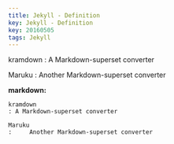 ```yaml
---
title: Jekyll - Definition
key: Jekyll - Definition
key: 20160505
tags: Jekyll
---
```


kramdown
: A Markdown-superset converter

Maruku
:     Another Markdown-superset converter

<!--more-->

**markdown:**

    kramdown
    : A Markdown-superset converter

    Maruku
    :     Another Markdown-superset converter
